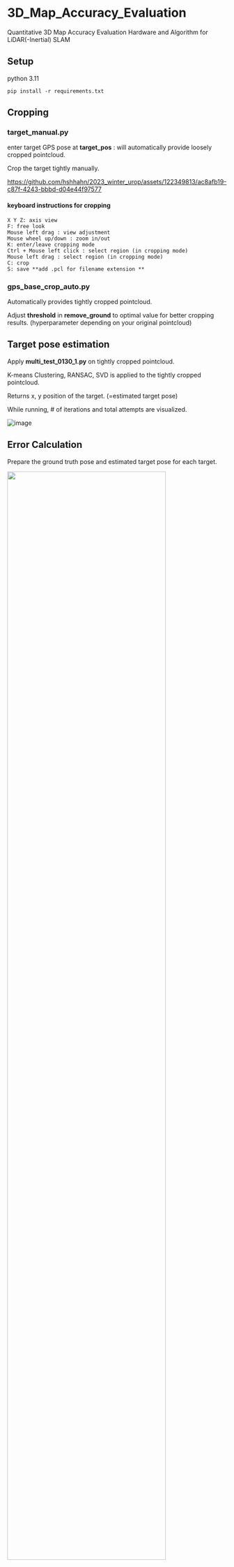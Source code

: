 # 3D_Map_Accuracy_Evaluation
Quantitative 3D Map Accuracy Evaluation Hardware and Algorithm for LiDAR(-Inertial) SLAM

## Setup
python 3.11

```
pip install -r requirements.txt
```

## Cropping

### target_manual.py

enter target GPS pose at **target_pos** : will automatically provide loosely cropped pointcloud.

Crop the target tightly manually.



https://github.com/hshhahn/2023_winter_urop/assets/122349813/ac8afb19-c87f-4243-bbbd-d04e44f97577



#### keyboard instructions for cropping 
```
X Y Z: axis view  
F: free look  
Mouse left drag : view adjustment  
Mouse wheel up/down : zoom in/out  
K: enter/leave cropping mode   
Ctrl + Mouse left click : select region (in cropping mode)  
Mouse left drag : select region (in cropping mode)  
C: crop  
S: save **add .pcl for filename extension **   
```

### gps_base_crop_auto.py

Automatically provides tightly cropped pointcloud.

Adjust **threshold** in **remove_ground** to optimal value for better cropping results. (hyperparameter depending on your original pointcloud)

## Target pose estimation

Apply **multi_test_0130_1.py** on tightly cropped pointcloud.

K-means Clustering, RANSAC, SVD is applied to the tightly cropped pointcloud.

Returns x, y position of the target. (=estimated target pose) 

While running, # of iterations and total attempts are visualized.

![image](https://github.com/hshhahn/2023_winter_urop/assets/122349813/798ae1a1-d2c4-4335-b27c-6a6feb1a4d8b)


## Error Calculation  

Prepare the ground truth pose and estimated target pose for each target.

<img src=https://github.com/hshhahn/2023_winter_urop/assets/122349813/e3c69cf5-f76b-4929-9827-b48483b38278 width="85%" height="80%">


### Ground Truth

The ground truth can be obtained from the GPS sensor attatched to the target. 
Subtract the rtk origin pose from the rtk target pose for the ground truth pose.   

<img src=https://github.com/hshhahn/2023_winter_urop/assets/122349813/d14f5211-8338-4c66-bb90-397a0aef9a8c width="70%" height="60%">


Copy and paste each pose into **relative+absolute.py**


### Error Metrics 

![image](https://github.com/hshhahn/2023_winter_urop/assets/122349813/d0dac612-244a-4b4a-9960-1883afb8dc69)


**relative+absolute.py** returns 
1. frame translation/rotation values
2. Distance errors between corresponding targets
3. Absolute error (the average of 2)
4. Errors of each segment
5. Relative error (the average of 4)






